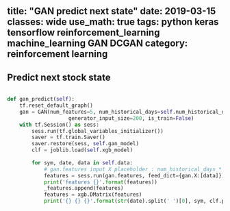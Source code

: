 title: "GAN predict next state"
date: 2019-03-15
classes: wide
use_math: true
tags: python keras tensorflow reinforcement_learning machine_learning  GAN DCGAN
category: reinforcement learning
---

## Predict next stock state  
```python

def gan_predict(self):
    tf.reset_default_graph()
    gan = GAN(num_features=5, num_historical_days=self.num_historical_days,
                    generator_input_size=200, is_train=False)
    with tf.Session() as sess:
        sess.run(tf.global_variables_initializer())
        saver = tf.train.Saver()
        saver.restore(sess, self.gan_model)
        clf = joblib.load(self.xgb_model)
        
        for sym, date, data in self.data:
            # gan.features input X placeholder : num_historical_days * num_features(5)
            features = sess.run(gan.features, feed_dict={gan.X:[data]})
            print('features {}'.format(features))
            _features.append(features)
            features = xgb.DMatrix(features)
            print('{} {} {}'.format(str(date).split(' ')[0], sym, clf.predict(features)[0][1] > 0.5))

```